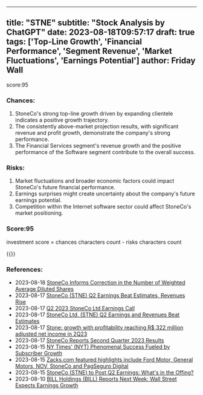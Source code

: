 
---
title: "STNE"
subtitle: "Stock Analysis by ChatGPT"
date: 2023-08-18T09:57:17
draft: true
tags: ['Top-Line Growth', 'Financial Performance', 'Segment Revenue', 'Market Fluctuations', 'Earnings Potential']
author: Friday Wall
---

score:95
### Chances:
1. StoneCo's strong top-line growth driven by expanding clientele indicates a positive growth trajectory.
2. The consistently above-market projection results, with significant revenue and profit growth, demonstrate the company's strong performance.
3. The Financial Services segment's revenue growth and the positive performance of the Software segment contribute to the overall success.
### Risks:
1. Market fluctuations and broader economic factors could impact StoneCo's future financial performance.
2. Earnings surprises might create uncertainty about the company's future earnings potential.
3. Competition within the Internet software sector could affect StoneCo's market positioning.
### Score:95
investment score = chances characters count - risks characters count

{{<tradingview symbol="NASDAQ:STNE">}}
### References:
- 2023-08-18 [StoneCo Informs Correction in the Number of Weighted Average Diluted Shares](https://finance.yahoo.com/news/stoneco-informs-correction-number-weighted-184500283.html?.tsrc=rss)
- 2023-08-17 [StoneCo (STNE) Q2 Earnings Beat Estimates, Revenues Rise](https://finance.yahoo.com/news/stoneco-stne-q2-earnings-beat-134800973.html?.tsrc=rss)
- 2023-08-17 [Q2 2023 StoneCo Ltd Earnings Call](https://finance.yahoo.com/news/q2-2023-stoneco-ltd-earnings-105143500.html?.tsrc=rss)
- 2023-08-17 [StoneCo Ltd. (STNE) Q2 Earnings and Revenues Beat Estimates](https://finance.yahoo.com/news/stoneco-ltd-stne-q2-earnings-211503122.html?.tsrc=rss)
- 2023-08-17 [Stone: growth with profitability reaching R$ 322 million adjusted net income in 2Q23](https://finance.yahoo.com/news/stone-growth-profitability-reaching-r-211500274.html?.tsrc=rss)
- 2023-08-17 [StoneCo Reports Second Quarter 2023 Results](https://finance.yahoo.com/news/stoneco-reports-second-quarter-2023-200500719.html?.tsrc=rss)
- 2023-08-15 [NY Times' (NYT) Phenomenal Success Fueled by Subscriber Growth](https://finance.yahoo.com/news/ny-times-nyt-phenomenal-success-100600701.html?.tsrc=rss)
- 2023-08-15 [Zacks.com featured highlights include Ford Motor, General Motors, NOV, StoneCo and PagSeguro Digital](https://finance.yahoo.com/news/zacks-com-featured-highlights-ford-094200503.html?.tsrc=rss)
- 2023-08-15 [StoneCo (STNE) to Post Q2 Earnings: What's in the Offing?](https://finance.yahoo.com/news/stoneco-stne-post-q2-earnings-173900909.html?.tsrc=rss)
- 2023-08-10 [BILL Holdings (BILL) Reports Next Week: Wall Street Expects Earnings Growth](https://finance.yahoo.com/news/bill-holdings-bill-reports-next-140012152.html?.tsrc=rss)


                